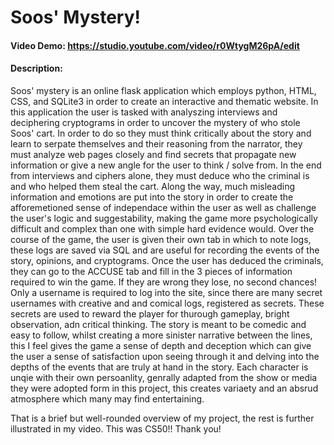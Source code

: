 # Soos' Mystery!
#### Video Demo:  <https://studio.youtube.com/video/r0WtygM26pA/edit>
#### Description:
Soos' mystery is an online flask application which employs python, HTML, CSS, and SQLite3 in order to create an interactive and thematic website.
In this application the user is tasked with analyszing interviews and deciphering cryptograms in order to uncover the mystery of who stole Soos' cart.
In order to do so they must think critically about the story and learn to serpate themselves and their reasoning from the narrator, they must analyze web pages
closely and find secrets that propagate new information or give a new angle for the user to think / solve from. In the end from interviews and ciphers alone, they must deduce who the
criminal is and who helped them steal the cart. Along the way, much misleading information and emotions are put into the story in order to create the afforemetioned sense of
independace within the user as well as challenge the user's logic and suggestability, making the game more psychologically difficult and complex than one with simple hard evidence would.
Over the course of the game, the user is given their own tab in which to note logs, these logs are saved via SQL and are useful for recording the events of the story, opinions, and cryptograms.
Once the user has deduced the criminals, they can go to the ACCUSE tab and fill in the 3 pieces of information required to win the game. If they are wrong they lose, no second chances!
Only a username is required to log into the site, since there are many secret usernames with creative and and comical logs, registered as secrets. These secrets are used to
reward the player for thurough gameplay, bright observation, adn critical thinking. The story is meant to be comedic and easy to follow, whilst creating a more sinister
narrative between the lines, this I feel gives the game a sense of depth and deception which can give the user a sense of satisfaction upon seeing through it and
delving into the depths of the events that are truly at hand in the story. Each character is unqie with their own persoanlity, genrally adapted from the show or media they
were adopted form in this project, this creates variaety and an absrud atmosphere which many may find entertaining.

That is a brief but well-rounded overview of my project, the rest is further illustrated in my video.
This was CS50!!
Thank you!


